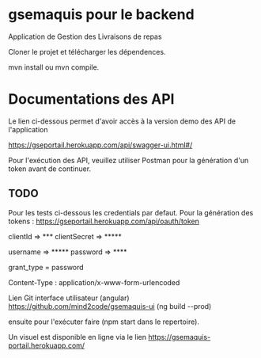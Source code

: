 # gsemaquis pour le backend
Application de Gestion des Livraisons de repas

Cloner le projet et télécharger les dépendences.

mvn install ou mvn compile.


# Documentations des API
Le lien ci-dessous permet d'avoir accès à la version demo des API de l'application

https://gseportail.herokuapp.com/api/swagger-ui.html#/

Pour l'exécution des API, veuillez utiliser Postman pour la génération d'un token avant de continuer.

## TODO

Pour les tests ci-dessous les credentials par defaut.
Pour la génération des tokens :
https://gseportail.herokuapp.com/api/oauth/token

clientId => ***
clientSecret => *****

username => *****
password => ****

grant_type = password

Content-Type : application/x-www-form-urlencoded

Lien Git interface utilisateur (angular)
https://github.com/mind2code/gsemaquis-ui (ng build --prod)

ensuite pour l'exécuter faire (npm start dans le repertoire).

Un visuel est disponible en ligne via le lien 
https://gsemaquis-portail.herokuapp.com/

